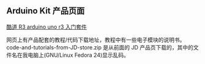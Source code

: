 ## Arduino Kit 产品页面

[酷道 R3 arduino uno r3 入门套件](http://item.jd.com/10574849314.html)

网页上有产品配套的教程/代码下载地址，教程中有一些电子模块的说明书。code-and-tutorials-from-JD-store.zip 是从前面的 JD 产品页下载的，其中的文件名在我电脑上(GNU/Linux Fedora 24)显示乱码。

